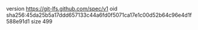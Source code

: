 version https://git-lfs.github.com/spec/v1
oid sha256:45da25b5a17ddd657133c44a6fd0f5071ca17e1c00d52b64c96e4d1f588e91d1
size 499
